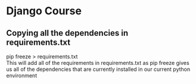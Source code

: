 # Django Course

## Copying all the dependencies in requirements.txt

pip freeze > requirements.txt <br />
This will add all of the requirements in requirements.txt as pip freeze gives us all of the dependencies that are currently installed in our current python environment
